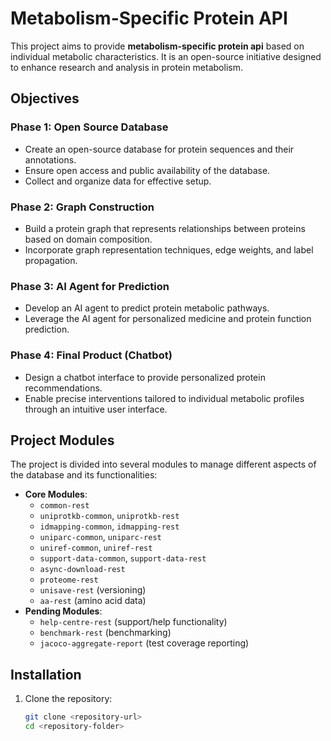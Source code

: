 # Metabolism-Specific Protein API

This project aims to provide **metabolism-specific protein api** based on individual metabolic characteristics. It is an open-source initiative designed to enhance research and analysis in protein metabolism.

## Objectives

### Phase 1: Open Source Database
- Create an open-source database for protein sequences and their annotations.
- Ensure open access and public availability of the database.
- Collect and organize data for effective setup.

### Phase 2: Graph Construction
- Build a protein graph that represents relationships between proteins based on domain composition.
- Incorporate graph representation techniques, edge weights, and label propagation.

### Phase 3: AI Agent for Prediction
- Develop an AI agent to predict protein metabolic pathways.
- Leverage the AI agent for personalized medicine and protein function prediction.

### Phase 4: Final Product (Chatbot)
- Design a chatbot interface to provide personalized protein recommendations.
- Enable precise interventions tailored to individual metabolic profiles through an intuitive user interface.

## Project Modules
The project is divided into several modules to manage different aspects of the database and its functionalities:
- **Core Modules**:
  - `common-rest`
  - `uniprotkb-common`, `uniprotkb-rest`
  - `idmapping-common`, `idmapping-rest`
  - `uniparc-common`, `uniparc-rest`
  - `uniref-common`, `uniref-rest`
  - `support-data-common`, `support-data-rest`
  - `async-download-rest`
  - `proteome-rest`
  - `unisave-rest` (versioning)
  - `aa-rest` (amino acid data)
- **Pending Modules**:
  - `help-centre-rest` (support/help functionality)
  - `benchmark-rest` (benchmarking)
  - `jacoco-aggregate-report` (test coverage reporting)

## Installation
1. Clone the repository:
   ```bash
   git clone <repository-url>
   cd <repository-folder>
